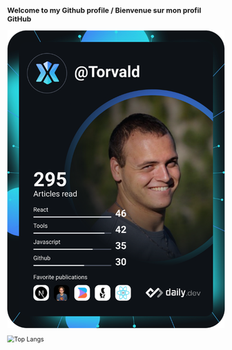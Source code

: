 ### Welcome to my Github profile / Bienvenue sur mon profil GitHub

![Devcard](./devcard.svg)

![Top Langs](https://github-readme-stats.vercel.app/api/top-langs/?username=Torvaldi&hide=TeX&layout=compact&theme=dark&show_icons=true)
